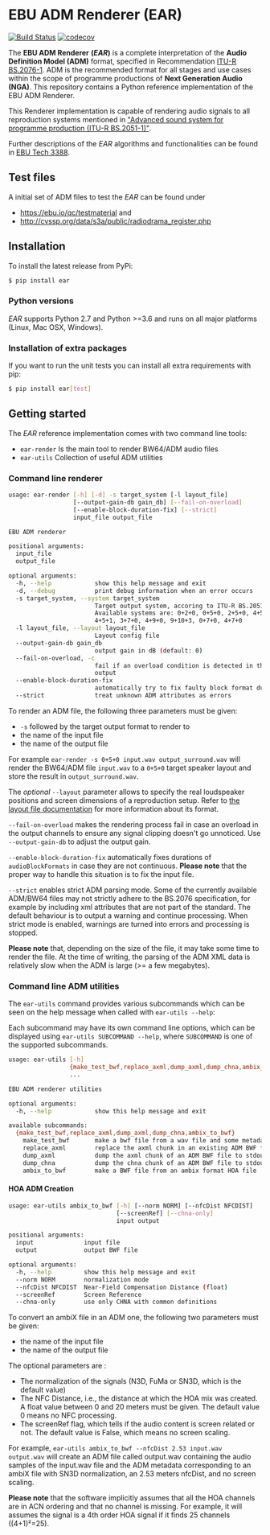 # EBU ADM Renderer (EAR)

[![Build Status](https://travis-ci.org/ebu/ebu_adm_renderer.svg?branch=master)](https://travis-ci.org/ebu/ebu_adm_renderer)
[![codecov](https://codecov.io/gh/ebu/ebu_adm_renderer/branch/master/graph/badge.svg)](https://codecov.io/gh/ebu/ebu_adm_renderer)

The **EBU ADM Renderer** **(*EAR*)** is a complete interpretation of the **Audio Definition Model (ADM)** format, specified in Recommendation [ITU-R BS.2076-1](https://www.itu.int/rec/R-REC-BS.2076/en). ADM is the recommended format for all stages and use cases within the scope of programme productions of **Next Generation Audio (NGA)**. This repository contains a Python reference implementation of the EBU ADM Renderer.

This Renderer implementation is capable of rendering audio signals to all reproduction systems mentioned in ["Advanced sound system for programme production (ITU-R BS.2051-1)"](https://www.itu.int/rec/R-REC-BS.2051/en).

Further descriptions of the *EAR* algorithms and functionalities can be found in [EBU Tech 3388](https://tech.ebu.ch/publications/adm-renderer-for-use-in-nga-broadcasting).

## Test files
A initial set of ADM files to test the *EAR* can be found under
  - https://ebu.io/qc/testmaterial and
  - http://cvssp.org/data/s3a/public/radiodrama_register.php

## Installation

To install the latest release from PyPi:

```bash
$ pip install ear
```

### Python versions

*EAR* supports Python 2.7 and Python >=3.6
and runs on all major platforms (Linux, Mac OSX, Windows).

### Installation of extra packages

If you want to run the unit tests you can install all extra requirements with pip:
```bash
$ pip install ear[test]
```

## Getting started

The *EAR* reference implementation comes with two command line tools:

- `ear-render` Is the main tool to render BW64/ADM audio files
- `ear-utils` Collection of useful ADM utilities

### Command line renderer

```bash
usage: ear-render [-h] [-d] -s target_system [-l layout_file]
                  [--output-gain-db gain_db] [--fail-on-overload]
                  [--enable-block-duration-fix] [--strict]
                  input_file output_file

EBU ADM renderer

positional arguments:
  input_file
  output_file

optional arguments:
  -h, --help            show this help message and exit
  -d, --debug           print debug information when an error occurs
  -s target_system, --system target_system
                        Target output system, accoring to ITU-R BS.2051.
                        Available systems are: 0+2+0, 0+5+0, 2+5+0, 4+5+0,
                        4+5+1, 3+7+0, 4+9+0, 9+10+3, 0+7+0, 4+7+0
  -l layout_file, --layout layout_file
                        Layout config file
  --output-gain-db gain_db
                        output gain in dB (default: 0)
  --fail-on-overload, -c
                        fail if an overload condition is detected in the
                        output
  --enable-block-duration-fix
                        automatically try to fix faulty block format durations
  --strict              treat unknown ADM attributes as errors
```

To render an ADM file, the following three parameters must be given:
  - `-s` followed by the target output format to render to
  - the name of the input file
  - the name of the output file

For example `ear-render -s 0+5+0 input.wav output_surround.wav` will render the BW64/ADM file `input.wav` to a `0+5+0` target speaker layout and store the result in `output_surround.wav`.

The *optional* `--layout` parameter allows to specify the real loudspeaker positions and screen dimensions of a reproduction setup.
Refer to [the layout file documentation](doc/layout_file.md) for more information about its format.

`--fail-on-overload` makes the rendering process fail in case an overload in the output channels to ensure any signal clipping doesn't go unnoticed. Use `--output-gain-db` to adjust the output gain.

`--enable-block-duration-fix` automatically fixes durations of `audioBlockFormats` in case they are not continuous.
**Please note** that the proper way to handle this situation is to fix the input file.

`--strict` enables strict ADM parsing mode. Some of the currently available
ADM/BW64 files may not strictly adhere to the BS.2076 specification, for example by including xml attributes that are not part of the standard.
The default behaviour is to output a warning and continue processing.
When strict mode is enabled, warnings are turned into errors and processing is  stopped.


**Please note** that, depending on the size of the file, it may
take some time to render the file. At the time of writing, the parsing of the ADM XML data is relatively slow when the ADM is large (>= a few megabytes).

### Command line ADM utilities

The `ear-utils` command provides various subcommands which can be seen on the help message
when called with `ear-utils --help`:

Each subcommand may have its own command line options, which can be
displayed using `ear-utils SUBCOMMAND --help`, where `SUBCOMMAND` is one of the supported subcommands.

```bash
usage: ear-utils [-h]
                 {make_test_bwf,replace_axml,dump_axml,dump_chna,ambix_to_bwf}
                 ...

EBU ADM renderer utilities

optional arguments:
  -h, --help            show this help message and exit

available subcommands:
  {make_test_bwf,replace_axml,dump_axml,dump_chna,ambix_to_bwf}
    make_test_bwf       make a bwf file from a wav file and some metadata
    replace_axml        replace the axml chunk in an existing ADM BWF file
    dump_axml           dump the axml chunk of an ADM BWF file to stdout
    dump_chna           dump the chna chunk of an ADM BWF file to stdout
    ambix_to_bwf        make a BWF file from an ambix format HOA file
```

#### HOA ADM Creation
```bash
usage: ear-utils ambix_to_bwf [-h] [--norm NORM] [--nfcDist NFCDIST]
                              [--screenRef] [--chna-only]
                              input output

positional arguments:
  input              input file
  output             output BWF file

optional arguments:
  -h, --help         show this help message and exit
  --norm NORM        normalization mode
  --nfcDist NFCDIST  Near-Field Compensation Distance (float)
  --screenRef        Screen Reference
  --chna-only        use only CHNA with common definitions
```


To convert an ambiX file in an ADM one, the following two parameters must be given:
-   the name of the input file
-   the name of the output file

The optional parameters are :
-   The normalization of the signals (N3D, FuMa or SN3D, which is the default value)
-   The NFC Distance, i.e., the distance at which the HOA mix was created. A float value between 0 and 20 meters must be given.
    The default value 0 means no NFC processing.
-   The screenRef flag, which tells if the audio content is screen related or not. The default value is False, which means no screen scaling.

For example, `ear-utils ambix_to_bwf --nfcDist 2.53 input.wav output.wav` will create an ADM file called output.wav containing the audio samples of the input.wav file and the ADM metadata corresponding to an ambiX file with SN3D normalization, an 2.53 meters nfcDist, and no screen scaling.

**Please note** that the software implicitly assumes that all the HOA channels are in ACN ordering and that no channel is missing. For example, it will assumes the signal is a 4th order HOA signal if it finds 25 channels ((4+1)²=25).
